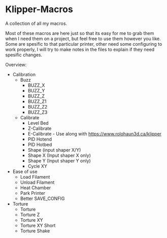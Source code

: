 # Klipper-Macros
A collection of all my macros.

Most of these macros are here just so that its easy for me to grab them when I need them on a project, but feel free to use them however you like.
Some are spesific to that particular printer, other need some configuring to work properly, I will try to make notes in the files to explain if they need spesific changes.

Overview:

  - Calibration
    - Buzz
      - BUZZ_X
      - BUZZ_Y
      - BUZZ_Z
      - BUZZ_Z1
      - BUZZ_Z2
      - BUZZ_Z3
    - Calibrate
      - Level Bed
      - Z-Calibrate
      - E-Calibrate - Use along with https://www.rolohaun3d.ca/klipper
      - PID Hotend
      - PID Hotbed
      - Shape (input shaper X/Y)
      - Shape X (Input shaper X only)
      - Shape Y (Input shaper Y only)
      - Cycle XY
  - Ease of use
    - Load Filament
    - Unload Filament
    - Heat Chamber
    - Park Printer
    - Better SAVE_CONFIG
  - Torture
    - Torture
    - Torture Z
    - Torture XY
    - Torture XY Short
    - Torture Shake
